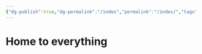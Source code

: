 ```yaml
---
{"dg-publish":true,"dg-permalink":"/index","permalink":"/index/","tags":"gardenEntry","dgHomeLink":true,"dgPassFrontmatter":false}
---
```



# Home to everything
